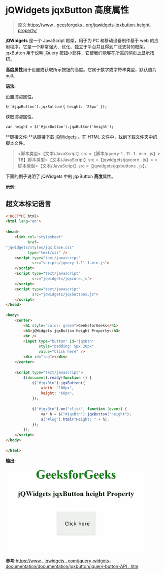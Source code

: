 # jQWidgets jqxButton 高度属性

> 原文:[https://www . geesforgeks . org/jqwidgets-jqxbutton-height-property/](https://www.geeksforgeeks.org/jqwidgets-jqxbutton-height-property/)

**jQWidgets** 是一个 JavaScript 框架，用于为 PC 和移动设备制作基于 web 的应用程序。它是一个非常强大、优化、独立于平台并且得到广泛支持的框架。jqxButton 用于说明 jQuery 按钮小部件，它使我们能够在所需的网页上显示按钮。

**高度属性**用于设置或获取所示按钮的高度。它属于数字或字符串类型，默认值为 null。

**语法:**

设置*高度*属性。

```html
$('#jqxButton').jqxButton({ height: '25px' }); 
```

获取*高度*属性。

```html
var height = $('#jqxButton').jqxButton('height');
```

**链接文件:**从链接下载 [jQWidgets](https://www.jqwidgets.com/download/) 。在 HTML 文件中，找到下载文件夹中的脚本文件。

> <link rel="”stylesheet”" href="”jqwidgets/styles/jqx.base.css”" type="”text/css”">
> <脚本类型=【文本/JavaScript】src =【脚本/jquery-1 . 11 . 1 . min . js】></脚本>
> T8】脚本类型=【文本/JavaScript】src =【jqwidgets/jqxcore . js】></脚本>
> <脚本类型=【文本/JavaScript】src =【jqwidgets/jqxbuttons . js】。

下面的例子说明了 jQWidgets 中的 jqxButton **高度**属性。

**示例:**

## 超文本标记语言

```html
<!DOCTYPE html>
<html lang="en">

<head>
    <link rel="stylesheet"
          href=
"jqwidgets/styles/jqx.base.css" 
          type="text/css" />
    <script type="text/javascript" 
            src="scripts/jquery-1.11.1.min.js">
    </script>
    <script type="text/javascript" 
            src="jqwidgets/jqxcore.js">
    </script>
    <script type="text/javascript" 
            src="jqwidgets/jqxbuttons.js">
    </script>
</head>

<body>
    <center>
        <h1 style="color: green">GeeksforGeeks</h1>
        <h3>jQWidgets jqxButton height Property</h3>
        <br />
        <input type="button" id="jqxBtn" 
               style="padding: 5px 20px" 
               value="Click here" />
        <div id="log"></div>
    </center>

    <script type="text/javascript">
        $(document).ready(function () {
            $("#jqxBtn").jqxButton({
                width: "100px",
                height: "60px",
            });

            $("#jqxBtn").on("click", function (event) {
                var h = $("#jqxBtn").jqxButton("height");
                $("#log").html("Height: " + h);
            });
        });
    </script>
</body>

</html>
```

**输出:**

![](img/7da923c0cd8d47e87f14f9118539c55d.png)

**参考:**[https://www . jqwidgets . com/jquery-widgets-documentation/documentation/jqxbutton/jquery-button-API . htm](https://www.jqwidgets.com/jquery-widgets-documentation/documentation/jqxbutton/jquery-button-api.htm)
